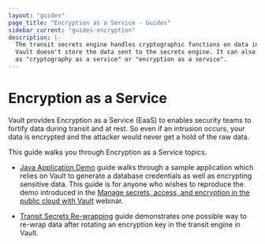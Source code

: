 ```yaml
---
layout: "guides"
page_title: "Encryption as a Service - Guides"
sidebar_current: "guides-encryption"
description: |-
  The transit secrets engine handles cryptographic functions on data in-transit.
  Vault doesn't store the data sent to the secrets engine. It can also be viewed
  as "cryptography as a service" or "encryption as a service".
---
```


# Encryption as a Service

Vault provides Encryption as a Service (EaaS) to enables security teams to
fortify data during transit and at rest. So even if an intrusion occurs, your
data is encrypted and the attacker would never get a hold of the raw data.

This guide walks you through Encryption as a Service topics.

- [Java Application Demo](/guides/encryption/spring-demo.html) guide walks
through a sample application which relies on Vault to generate a database
credentials as well as encrypting sensitive data.  This guide is for anyone who
wishes to reproduce the demo introduced in
the [Manage secrets, access, and encryption in the public cloud with Vault](https://www.hashicorp.com/resources/solutions-engineering-webinar-series-episode-2-vault)
webinar.

- [Transit Secrets Re-wrapping](/guides/encryption/transit-rewrap.html) guide
demonstrates one possible way to re-wrap data after rotating an encryption key
in the transit engine in Vault.
